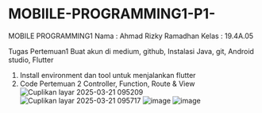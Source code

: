 # MOBIILE-PROGRAMMING1-P1-
MOBILE PROGRAMMING1
Nama   : Ahmad Rizky Ramadhan 
Kelas  : 19.4A.05


Tugas Pertemuan1
Buat akun di medium, github, Instalasi Java, git, Android studio, Flutter 
1. Install environment dan tool untuk menjalankan flutter 
2. Code Pertemuan 2 Controller, Function, Route & View
![Cuplikan layar 2025-03-21 095209](https://github.com/user-attachments/assets/bd59aa71-3681-4a60-b831-f2c2b40dbacc)
![Cuplikan layar 2025-03-21 095717](https://github.com/user-attachments/assets/5f0671c9-d701-4f22-88e0-53c78541c7b4)
![image](https://github.com/user-attachments/assets/857af57b-679a-4bf7-9e9e-585a81108ce9)
![image](https://github.com/user-attachments/assets/ac053f0e-2e2d-4031-bb72-15bb11f7842b)
